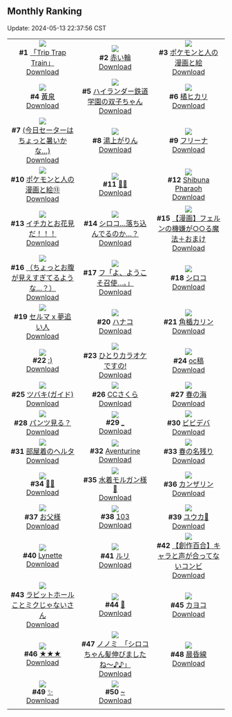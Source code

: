 ## Monthly Ranking
Update: 2024-05-13 22:37:56 CST

|      |      |      |
| :----: | :----: | :----: |
| ![](https://i.pixiv.re/c/240x480/img-master/img/2024/04/15/18/15/38/117865030_p0_master1200.jpg)<br>**#1** [「Trip Trap Train」](https://www.pixiv.net/artworks/117865030)<br>[Download](https://i.pixiv.re/img-original/img/2024/04/15/18/15/38/117865030_p0.png) | ![](https://i.pixiv.re/c/240x480/img-master/img/2024/04/15/00/42/48/117849515_p0_master1200.jpg)<br>**#2** [赤い輪](https://www.pixiv.net/artworks/117849515)<br>[Download](https://i.pixiv.re/img-original/img/2024/04/15/00/42/48/117849515_p0.png) | ![](https://i.pixiv.re/c/240x480/img-master/img/2024/04/14/12/43/59/117827053_p0_master1200.jpg)<br>**#3** [ポケモンと人の漫画と絵](https://www.pixiv.net/artworks/117827053)<br>[Download](https://i.pixiv.re/img-original/img/2024/04/14/12/43/59/117827053_p0.png) |
| ![](https://i.pixiv.re/c/240x480/img-master/img/2024/04/15/18/00/14/117864587_p0_master1200.jpg)<br>**#4** [黃泉](https://www.pixiv.net/artworks/117864587)<br>[Download](https://i.pixiv.re/img-original/img/2024/04/15/18/00/14/117864587_p0.jpg) | ![](https://i.pixiv.re/c/240x480/img-master/img/2024/04/13/18/24/32/117802435_p0_master1200.jpg)<br>**#5** [ハイランダー鉄道学園の双子ちゃん](https://www.pixiv.net/artworks/117802435)<br>[Download](https://i.pixiv.re/img-original/img/2024/04/13/18/24/32/117802435_p0.png) | ![](https://i.pixiv.re/c/240x480/img-master/img/2024/04/15/18/26/11/117865262_p0_master1200.jpg)<br>**#6** [橘ヒカリ](https://www.pixiv.net/artworks/117865262)<br>[Download](https://i.pixiv.re/img-original/img/2024/04/15/18/26/11/117865262_p0.png) |
| ![](https://i.pixiv.re/c/240x480/img-master/img/2024/04/15/17/14/36/117863612_p0_master1200.jpg)<br>**#7** [(今日セーターはちょっと暑いかな…)](https://www.pixiv.net/artworks/117863612)<br>[Download](https://i.pixiv.re/img-original/img/2024/04/15/17/14/36/117863612_p0.jpg) | ![](https://i.pixiv.re/c/240x480/img-master/img/2024/04/15/17/09/07/117863525_p0_master1200.jpg)<br>**#8** [湯上がりん](https://www.pixiv.net/artworks/117863525)<br>[Download](https://i.pixiv.re/img-original/img/2024/04/15/17/09/07/117863525_p0.png) | ![](https://i.pixiv.re/c/240x480/img-master/img/2024/04/16/00/00/30/117875650_p0_master1200.jpg)<br>**#9** [フリーナ](https://www.pixiv.net/artworks/117875650)<br>[Download](https://i.pixiv.re/img-original/img/2024/04/16/00/00/30/117875650_p0.jpg) |
| ![](https://i.pixiv.re/c/240x480/img-master/img/2024/04/14/12/36/43/117826873_p0_master1200.jpg)<br>**#10** [ポケモンと人の漫画と絵⑬](https://www.pixiv.net/artworks/117826873)<br>[Download](https://i.pixiv.re/img-original/img/2024/04/14/12/36/43/117826873_p0.png) | ![](https://i.pixiv.re/c/240x480/img-master/img/2024/04/15/00/40/47/117849464_p0_master1200.jpg)<br>**#11** [🐰🐰](https://www.pixiv.net/artworks/117849464)<br>[Download](https://i.pixiv.re/img-original/img/2024/04/15/00/40/47/117849464_p0.png) | ![](https://i.pixiv.re/c/240x480/img-master/img/2024/04/14/04/47/06/117819400_p0_master1200.jpg)<br>**#12** [Shibuna Pharaoh](https://www.pixiv.net/artworks/117819400)<br>[Download](https://i.pixiv.re/img-original/img/2024/04/14/04/47/06/117819400_p0.jpg) |
| ![](https://i.pixiv.re/c/240x480/img-master/img/2024/04/14/11/00/03/117824705_p0_master1200.jpg)<br>**#13** [イチカとお花見だ！！！](https://www.pixiv.net/artworks/117824705)<br>[Download](https://i.pixiv.re/img-original/img/2024/04/14/11/00/03/117824705_p0.jpg) | ![](https://i.pixiv.re/c/240x480/img-master/img/2024/04/14/12/03/17/117826145_p0_master1200.jpg)<br>**#14** [シロコ…落ち込んでるのか…？](https://www.pixiv.net/artworks/117826145)<br>[Download](https://i.pixiv.re/img-original/img/2024/04/14/12/03/17/117826145_p0.png) | ![](https://i.pixiv.re/c/240x480/img-master/img/2024/04/15/00/55/04/117849850_p0_master1200.jpg)<br>**#15** [【漫画】フェルンの機嫌が○○る魔法＋おまけ](https://www.pixiv.net/artworks/117849850)<br>[Download](https://i.pixiv.re/img-original/img/2024/04/15/00/55/04/117849850_p0.jpg) |
| ![](https://i.pixiv.re/c/240x480/img-master/img/2024/04/15/15/00/01/117861401_p0_master1200.jpg)<br>**#16** [（ちょっとお腹が見えすぎてるような…？）](https://www.pixiv.net/artworks/117861401)<br>[Download](https://i.pixiv.re/img-original/img/2024/04/15/15/00/01/117861401_p0.jpg) | ![](https://i.pixiv.re/c/240x480/img-master/img/2024/04/13/00/00/23/117781831_p0_master1200.jpg)<br>**#17** [フ「よ、ようこそ召使…。」](https://www.pixiv.net/artworks/117781831)<br>[Download](https://i.pixiv.re/img-original/img/2024/04/13/00/00/23/117781831_p0.jpg) | ![](https://i.pixiv.re/c/240x480/img-master/img/2024/04/15/00/00/18/117847696_p0_master1200.jpg)<br>**#18** [シロコ](https://www.pixiv.net/artworks/117847696)<br>[Download](https://i.pixiv.re/img-original/img/2024/04/15/00/00/18/117847696_p0.jpg) |
| ![](https://i.pixiv.re/c/240x480/img-master/img/2024/04/15/19/20/01/117866637_p0_master1200.jpg)<br>**#19** [セルマ x 夢追い人](https://www.pixiv.net/artworks/117866637)<br>[Download](https://i.pixiv.re/img-original/img/2024/04/15/19/20/01/117866637_p0.jpg) | ![](https://i.pixiv.re/c/240x480/img-master/img/2024/04/15/00/01/08/117847891_p0_master1200.jpg)<br>**#20** [ハナコ](https://www.pixiv.net/artworks/117847891)<br>[Download](https://i.pixiv.re/img-original/img/2024/04/15/00/01/08/117847891_p0.jpg) | ![](https://i.pixiv.re/c/240x480/img-master/img/2024/04/14/03/19/10/117818306_p0_master1200.jpg)<br>**#21** [角楯カリン](https://www.pixiv.net/artworks/117818306)<br>[Download](https://i.pixiv.re/img-original/img/2024/04/14/03/19/10/117818306_p0.jpg) |
| ![](https://i.pixiv.re/c/240x480/img-master/img/2024/04/15/15/30/24/117861891_p0_master1200.jpg)<br>**#22** [:)](https://www.pixiv.net/artworks/117861891)<br>[Download](https://i.pixiv.re/img-original/img/2024/04/15/15/30/24/117861891_p0.png) | ![](https://i.pixiv.re/c/240x480/img-master/img/2024/04/15/08/41/13/117856267_p0_master1200.jpg)<br>**#23** [ひとりカラオケですの!](https://www.pixiv.net/artworks/117856267)<br>[Download](https://i.pixiv.re/img-original/img/2024/04/15/08/41/13/117856267_p0.jpg) | ![](https://i.pixiv.re/c/240x480/img-master/img/2024/04/15/12/30/49/117859334_p0_master1200.jpg)<br>**#24** [oc稿](https://www.pixiv.net/artworks/117859334)<br>[Download](https://i.pixiv.re/img-original/img/2024/04/15/12/30/49/117859334_p0.jpg) |
| ![](https://i.pixiv.re/c/240x480/img-master/img/2024/04/15/00/05/53/117848187_p0_master1200.jpg)<br>**#25** [ツバキ(ガイド)](https://www.pixiv.net/artworks/117848187)<br>[Download](https://i.pixiv.re/img-original/img/2024/04/15/00/05/53/117848187_p0.jpg) | ![](https://i.pixiv.re/c/240x480/img-master/img/2024/04/16/00/00/59/117875739_p0_master1200.jpg)<br>**#26** [CCさくら](https://www.pixiv.net/artworks/117875739)<br>[Download](https://i.pixiv.re/img-original/img/2024/04/16/00/00/59/117875739_p0.jpg) | ![](https://i.pixiv.re/c/240x480/img-master/img/2024/04/14/00/06/04/117813679_p0_master1200.jpg)<br>**#27** [春の海](https://www.pixiv.net/artworks/117813679)<br>[Download](https://i.pixiv.re/img-original/img/2024/04/14/00/06/04/117813679_p0.jpg) |
| ![](https://i.pixiv.re/c/240x480/img-master/img/2024/04/13/00/03/03/117782130_p0_master1200.jpg)<br>**#28** [パンツ見る？](https://www.pixiv.net/artworks/117782130)<br>[Download](https://i.pixiv.re/img-original/img/2024/04/13/00/03/03/117782130_p0.png) | ![](https://i.pixiv.re/c/240x480/img-master/img/2024/04/15/00/00/28/117847744_p0_master1200.jpg)<br>**#29** [_](https://www.pixiv.net/artworks/117847744)<br>[Download](https://i.pixiv.re/img-original/img/2024/04/15/00/00/28/117847744_p0.png) | ![](https://i.pixiv.re/c/240x480/img-master/img/2024/04/17/00/00/20/117903036_p0_master1200.jpg)<br>**#30** [ビビデバ](https://www.pixiv.net/artworks/117903036)<br>[Download](https://i.pixiv.re/img-original/img/2024/04/17/00/00/20/117903036_p0.jpg) |
| ![](https://i.pixiv.re/c/240x480/img-master/img/2024/04/15/19/38/10/117867094_p0_master1200.jpg)<br>**#31** [部屋着のヘルタ](https://www.pixiv.net/artworks/117867094)<br>[Download](https://i.pixiv.re/img-original/img/2024/04/15/19/38/10/117867094_p0.png) | ![](https://i.pixiv.re/c/240x480/img-master/img/2024/04/15/01/09/19/117850270_p0_master1200.jpg)<br>**#32** [Aventurine](https://www.pixiv.net/artworks/117850270)<br>[Download](https://i.pixiv.re/img-original/img/2024/04/15/01/09/19/117850270_p0.jpg) | ![](https://i.pixiv.re/c/240x480/img-master/img/2024/04/15/22/19/17/117872223_p0_master1200.jpg)<br>**#33** [春の名残り](https://www.pixiv.net/artworks/117872223)<br>[Download](https://i.pixiv.re/img-original/img/2024/04/15/22/19/17/117872223_p0.jpg) |
| ![](https://i.pixiv.re/c/240x480/img-master/img/2024/04/17/22/33/32/117885800_p0_master1200.jpg)<br>**#34** [🖤👜](https://www.pixiv.net/artworks/117885800)<br>[Download](https://i.pixiv.re/img-original/img/2024/04/17/22/33/32/117885800_p0.jpg) | ![](https://i.pixiv.re/c/240x480/img-master/img/2024/04/15/10/45/48/117857797_p0_master1200.jpg)<br>**#35** [水着モルガン様💙](https://www.pixiv.net/artworks/117857797)<br>[Download](https://i.pixiv.re/img-original/img/2024/04/15/10/45/48/117857797_p0.jpg) | ![](https://i.pixiv.re/c/240x480/img-master/img/2024/04/14/21/04/41/117840814_p0_master1200.jpg)<br>**#36** [カンザリン](https://www.pixiv.net/artworks/117840814)<br>[Download](https://i.pixiv.re/img-original/img/2024/04/14/21/04/41/117840814_p0.png) |
| ![](https://i.pixiv.re/c/240x480/img-master/img/2024/04/15/00/00/23/117847721_p0_master1200.jpg)<br>**#37** [お父様](https://www.pixiv.net/artworks/117847721)<br>[Download](https://i.pixiv.re/img-original/img/2024/04/15/00/00/23/117847721_p0.jpg) | ![](https://i.pixiv.re/c/240x480/img-master/img/2024/04/16/14/27/24/117888408_p0_master1200.jpg)<br>**#38** [103](https://www.pixiv.net/artworks/117888408)<br>[Download](https://i.pixiv.re/img-original/img/2024/04/16/14/27/24/117888408_p0.jpg) | ![](https://i.pixiv.re/c/240x480/img-master/img/2024/04/15/20/58/11/117869419_p0_master1200.jpg)<br>**#39** [ユウカ🐰](https://www.pixiv.net/artworks/117869419)<br>[Download](https://i.pixiv.re/img-original/img/2024/04/15/20/58/11/117869419_p0.jpg) |
| ![](https://i.pixiv.re/c/240x480/img-master/img/2024/04/13/01/11/11/117784271_p0_master1200.jpg)<br>**#40** [Lynette](https://www.pixiv.net/artworks/117784271)<br>[Download](https://i.pixiv.re/img-original/img/2024/04/13/01/11/11/117784271_p0.png) | ![](https://i.pixiv.re/c/240x480/img-master/img/2024/04/13/10/00/06/117791809_p0_master1200.jpg)<br>**#41** [ルリ](https://www.pixiv.net/artworks/117791809)<br>[Download](https://i.pixiv.re/img-original/img/2024/04/13/10/00/06/117791809_p0.png) | ![](https://i.pixiv.re/c/240x480/img-master/img/2024/04/15/19/00/24/117866155_p0_master1200.jpg)<br>**#42** [【創作百合】キャラと声が合ってないコンビ](https://www.pixiv.net/artworks/117866155)<br>[Download](https://i.pixiv.re/img-original/img/2024/04/15/19/00/24/117866155_p0.jpg) |
| ![](https://i.pixiv.re/c/240x480/img-master/img/2024/04/14/05/00/00/117819509_p0_master1200.jpg)<br>**#43** [ラビットホールことミクじゃないさん](https://www.pixiv.net/artworks/117819509)<br>[Download](https://i.pixiv.re/img-original/img/2024/04/14/05/00/00/117819509_p0.jpg) | ![](https://i.pixiv.re/c/240x480/img-master/img/2024/04/17/00/36/24/117904473_p0_master1200.jpg)<br>**#44** [💌](https://www.pixiv.net/artworks/117904473)<br>[Download](https://i.pixiv.re/img-original/img/2024/04/17/00/36/24/117904473_p0.jpg) | ![](https://i.pixiv.re/c/240x480/img-master/img/2024/04/13/12/00/01/117793980_p0_master1200.jpg)<br>**#45** [カヨコ](https://www.pixiv.net/artworks/117793980)<br>[Download](https://i.pixiv.re/img-original/img/2024/04/13/12/00/01/117793980_p0.jpg) |
| ![](https://i.pixiv.re/c/240x480/img-master/img/2024/04/17/00/00/25/117903060_p0_master1200.jpg)<br>**#46** [★★★](https://www.pixiv.net/artworks/117903060)<br>[Download](https://i.pixiv.re/img-original/img/2024/04/17/00/00/25/117903060_p0.png) | ![](https://i.pixiv.re/c/240x480/img-master/img/2024/04/13/08/00/04/117789936_p0_master1200.jpg)<br>**#47** [ノノミ　「シロコちゃん髪伸びましたね～♪♪」](https://www.pixiv.net/artworks/117789936)<br>[Download](https://i.pixiv.re/img-original/img/2024/04/13/08/00/04/117789936_p0.jpg) | ![](https://i.pixiv.re/c/240x480/img-master/img/2024/04/15/16/23/17/117862715_p0_master1200.jpg)<br>**#48** [晨昏線](https://www.pixiv.net/artworks/117862715)<br>[Download](https://i.pixiv.re/img-original/img/2024/04/15/16/23/17/117862715_p0.jpg) |
| ![](https://i.pixiv.re/c/240x480/img-master/img/2024/04/14/19/30/06/117837430_p0_master1200.jpg)<br>**#49** [✨](https://www.pixiv.net/artworks/117837430)<br>[Download](https://i.pixiv.re/img-original/img/2024/04/14/19/30/06/117837430_p0.png) | ![](https://i.pixiv.re/c/240x480/img-master/img/2024/04/15/00/00/17/117847688_p0_master1200.jpg)<br>**#50** [~](https://www.pixiv.net/artworks/117847688)<br>[Download](https://i.pixiv.re/img-original/img/2024/04/15/00/00/17/117847688_p0.jpg) |
|      |
